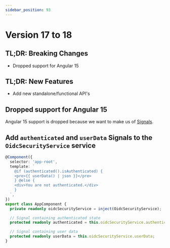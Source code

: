 ```yaml
---
sidebar_position: 93
---
```


# Version 17 to 18

## TL;DR: Breaking Changes

- Dropped support for Angular 15

## TL;DR: New Features

- Add new standalone/functional API's

## Dropped support for Angular 15

Angular 15 support is dropped because we want to make us of [Signals](https://angular.dev/guide/signals).

## Add `authenticated` and `userData` Signals to the `OidcSecurityService` service

```ts
@Component({
  selector: 'app-root',
  template: `
    @if (authenticated().isAuthenticated) {
    <pre>{{ userData() | json }}</pre>
    } @else {
    <div>You are not authenticated.</div>
    }
  `,
})
export class AppComponent {
  private readonly oidcSecurityService = inject(OidcSecurityService);

  // Signal containing authenticated state
  protected readonly authenticated = this.oidcSecurityService.authenticated;

  // Signal containing user data
  protected readonly userData = this.oidcSecurityService.userData;
}
```
